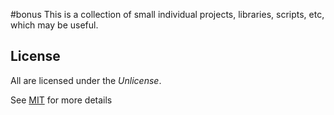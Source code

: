 #bonus
This is a collection of small individual projects, libraries, scripts, etc, which may be useful.

## License
All are licensed under the *Unlicense*.

See [MIT](https://github.com/ZimCodes/blob/main/LICENSE) for more details
